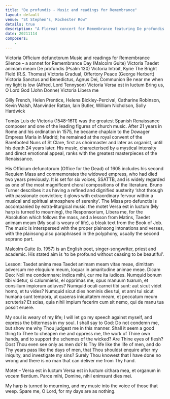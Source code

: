 ```yaml
---
title: "De profundis - Music and readings for Remembrance"
layout: default
venue: "St Stephen's, Rochester Row"
details: true
description: "A Floreat concert for Remembrance featuring De profundis and other music and readings commemorating those who have fallen."
date: 20211114
composers:
    - 
---
```

Victoria  Officium defunctorum
Music and readings for Remembrance
Silence – a sonnet for Remembrance Day (Malcolm Guite)
Victoria Taedet animam meam
De profundis (Psalm 130)
Victoria Introit, Kyrie
The Bright Field (R.S. Thomas)
Victoria Gradual, Offertory
Peace (George Herbert)
Victoria Sanctus and Benedictus, Agnus Dei, Communion
Be near me when my light is low (Alfred, Lord Tennyson)
Victoria Versa est in luctum
Bring us, O Lord God (John Donne)
Victoria Libera me


Gilly French, Helen Prentice, Helena Bickley-Percival, Catharine Robinson,
Kevin Walsh, Manvinder Rattan, Iain Butler, William Nicholson, Solly Hardwick

Tomás Luis de Victoria (1548-1611) was the greatest Spanish Renaissance composer and one of the leading figures of church music.  After 21 years in Rome and his ordination in 1575, he became chaplain to the Dowager Empress Maria in Madrid; he remained at the royal convent of the Barefooted Nuns of St Clare, first as choirmaster and later as organist, until his death 24 years later.  His music, characterised by a mystical intensity and direct emotional appeal, ranks with the greatest masterpieces of the Renaissance.

His Officium defunctorum (Office for the Dead) of 1605 includes his second Requiem Mass and commemorates the widowed empress, who had died two years previously.  It is set for six voices, SSATTB, and is widely regarded as one of the most magnificent choral compositions of the literature.  Bruno Turner describes it as having a refined and dignified austerity ‘shot through with passionate conviction; it glows with extraordinary fervour within a musical and spiritual atmosphere of serenity’.  The Missa pro defunctis is accompanied by extra-liturgical music: the motet Versa est in luctum (My harp is turned to mourning), the Responsorium, Libera me, for the Absolution which follows the mass, and a lesson from Matins, Taedet animam meam (My soul is weary of life), a bleak text from the Book of Job.  The music is interspersed with the proper plainsong intonations and verses, with the plainsong also paraphrased in the polyphony, usually the second soprano part.

Malcolm Guite (b. 1957) is an English poet, singer-songwriter, priest and academic.  His stated aim is ‘to be profound without ceasing to be beautiful’.

Lesson: Taedet anima mea
Taedet animam meam vitae meae,
dimittam adversum me eloquium meum,
loquar in amaritudine animae meae.
Dicam Deo: Noli me condemnare:
indica mihi, cur me ita iudices.
Numquid bonum tibi videtur,
si calumnieris, el opprimas me,
opus manuum tuarum,
et consilium impiorum adiuves?
Numquid oculi carnei tibi sunt:
aut sicut videt homo, et tu vides?
Numquid sicut dies hominis dies tui,
et anni tui sicut humana sunt tempora,
ut quaeras iniquitatem meam,
et peccatum meum scruteris?
Et scias, quia nihil impium fecerim
cum sit nemo, qui de manu tua possit eruere.

My soul is weary of my life;
I will let go my speech against myself,
and express the bitterness in my soul.
I shall say to God: Do not condemn me,
but show me why Thou judgest me in this manner.
Shall it seem a good thing to Thee
to cheapen me and oppress me,
the work of Thine own hands,
and to support the schemes of the wicked?
Are Thine eyes of flesh?
Dost Thou even see only as men do?
Is Thy life like the life of men,
and do Thy years pass like the days of men,
that Thou shouldst enquire after my iniquity,
and investigate my sins?
Surely Thou knowest that I have done no wrong
and there is no man that can deliver me from Thy hand.

Motet – Versa est in luctum
Versa est in luctum cithara mea,
et organum in vocem flentium.
Parce mihi, Domine,
nihil enimsunt dies mei.

My harp is turned to mourning,
and my music into the voice of those that weep.
Spare me, O Lord,
for my days are as nothing.